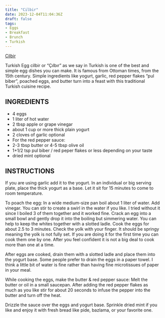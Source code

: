 ```yaml
---
title: "Cilbir"
date: 2023-12-04T11:04:36Z
draft: false
tags:
- Eggs
- Breakfast
- Brunch
- Turkish
---
```

[Cilbir](https://www.turkishfoodtravel.com/2021/06/08/turkish-eggs-cilbir/)


Turkish Egg cilbir or “Çılbır” as we say in Turkish is one of the best and simple egg dishes you can make. It is famous from Ottoman times, from the 15th century. Simple ingredients like yogurt, garlic, red pepper flakes “pul biber”, poached eggs, and butter turn into a feast with this traditional Turkish cuisine recipe.

## INGREDIENTS
  
- 4 eggs
- 1 liter of hot water
- 2 tbsp apple or grape vinegar
- about 1 cup or more thick plain yogurt
- 2 cloves of garlic optional
- For the red pepper sauce:
- 2-3 tbsp butter or 4-5 tbsp olive oil
- 1+1/2 tsp pul biber / red peper flakes or less depending on your taste
- dried mint optional

## INSTRUCTIONS
 
If you are using garlic add it to the yogurt. In an individual or big serving plate, place the thick yogurt as a base. Let it sit for 15 minutes to come to room temperature.

To poach the egg: In a wide medium-size pan boil about 1 liter of water. Add vinegar. You can stir to create a swirl in the water if you like. I tried without it since I boiled 3 of them together and it worked fine.
Crack an egg into a small bowl and gently drop it into the boiling but simmering water. You can help to keep the whites together with a slotted ladle. Cook the eggs for about 2.5 to 3 minutes. Check the yolk with your finger. It should be springy meaning the yolk is not fully set.
If you are doing it for the first time you can cook them one by one. After you feel confident it is not a big deal to cook more than one at a time.

After eggs are cooked, drain them with a slotted ladle and place them into the yogurt base. Some people prefer to drain the eggs in a paper towel. I think a little bit of water is fine rather than having fine microtissues of paper in your meal.

While cooking the eggs, make the butter & red pepper sauce: Melt the butter or oil in a small saucepan. After adding the red pepper flakes as much as you like stir for about 20 seconds to infuse the pepper into the butter and turn off the heat.

Drizzle the sauce over the eggs and yogurt base. Sprinkle dried mint if you like and enjoy it with fresh bread like pide, bazlama, or your favorite one.
